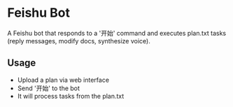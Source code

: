 # Feishu Bot

A Feishu bot that responds to a '开始' command and executes plan.txt tasks (reply messages, modify docs, synthesize voice).

## Usage
- Upload a plan via web interface
- Send '开始' to the bot
- It will process tasks from the plan.txt